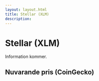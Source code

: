 ```yaml
---
layout: layout.html
title: Stellar (XLM)
description:
---
```


# Stellar (XLM)

Information kommer.

## Nuvarande pris (CoinGecko)

<coingecko-coin-ticker-widget currency="sek" coin-id="stellar" locale="en"></coingecko-coin-ticker-widget>
